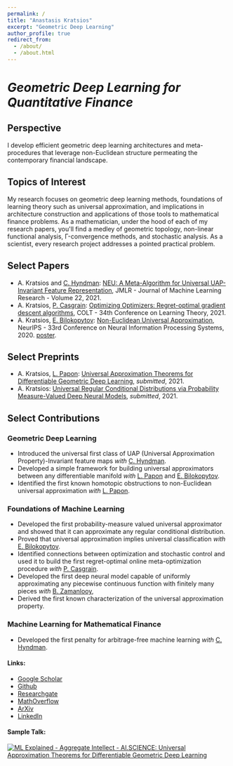 ```yaml
---
permalink: /
title: "Anastasis Kratsios"
excerpt: "Geometric Deep Learning"
author_profile: true
redirect_from: 
  - /about/
  - /about.html
---
```


# *Geometric Deep Learning for Quantitative Finance*


## Perspective
I develop efficient geometric deep learning architectures and meta-procedures that leverage non-Euclidean structure permeating the contemporary financial landscape.


## Topics of Interest

My research focuses on geometric deep learning methods, foundations of learning theory such as universal approximation, and implications in architecture construction and applications of those tools to mathematical finance problems.  As a mathematician, under the hood of each of my research papers, you'll find a medley of geometric topology, non-linear functional analysis, Γ-convergence methods, and stochastic analysis.  As a scientist, every research project addresses a pointed practical problem.  

## Select Papers
- A. Kratsios and [C. Hyndman](https://www.concordia.ca/artsci/math-stats/faculty.html?fpid=cody-hyndman): [NEU: A Meta-Algorithm for Universal UAP-Invariant Feature Representation](https://www.jmlr.org/papers/v22/18-803.html), JMLR - Journal of Machine Learning Research - Volume 22, 2021.
- A. Kratsios, [P. Casgrain](https://p-casgrain.github.io/): [Optimizing Optimizers: Regret-optimal gradient descent algorithms](https://arxiv.org/abs/2101.00041), COLT - 34th Conference on Learning Theory, 2021.
- A. Kratsios, [E. Bilokopytov](https://orcid.org/0000-0001-7075-886X): [Non-Euclidean Universal Approximation](https://proceedings.neurips.cc/paper/2020/file/786ab8c4d7ee758f80d57e65582e609d-Paper.pdf), NeurIPS - 33rd Conference on Neural Information Processing Systems, 2020.  [poster](https://www.dropbox.com/s/yy4rkkjrtyw1kk2/NeurIPS2020_Poster.pdf?dl=0).

## Select Preprints
- A. Kratsios, [L. Papon](https://people.epfl.ch/leonie.papon): [Universal Approximation Theorems for Differentiable Geometric Deep Learning](https://arxiv.org/abs/2101.05390), *submitted*, 2021.
- A. Kratsios: [Universal Regular Conditional Distributions via Probability Measure-Valued Deep Neural Models](https://arxiv.org/abs/2105.07743), *submitted*, 2021.

## Select Contributions
### Geometric Deep Learning
- Introduced the universal first class of UAP (Universal Approximation Property)-Invariant feature maps *with* [C. Hyndman](https://www.concordia.ca/artsci/math-stats/faculty.html?fpid=cody-hyndman).  
- Developed a simple framework for building universal approximators between any differentiable manifold *with* [L. Papon](https://people.epfl.ch/leonie.papon) and [E. Bilokopytov](https://orcid.org/0000-0001-7075-886X).
- Identified the first known homotopic obstructions to non-Euclidean universal approximation *with* [L. Papon](https://people.epfl.ch/leonie.papon).

### Foundations of Machine Learning
- Developed the first probability-measure valued universal approximator and showed that it can approximate any regular conditional distribution. 
- Proved that universal approximation implies universal classification *with* [E. Bilokopytov](https://orcid.org/0000-0001-7075-886X).
- Identified connections between optimization and stochastic control and used it to build the first regret-optimal online meta-optimization procedure *with* [P. Casgrain](https://p-casgrain.github.io/).
- Developed the first deep neural model capable of uniformly approximating any piecewise continuous function with finitely many pieces *with* [B. Zamanlooy](https://www.ifi.uzh.ch/en/ce/people/zamanlooy.html),
- Derived the first known characterization of the universal approximation property.

### Machine Learning for Mathematical Finance
- Developed the first penalty for arbitrage-free machine learning *with* [C. Hyndman](https://www.concordia.ca/artsci/math-stats/faculty.html?fpid=cody-hyndman).  

#### Links:
- [Google Scholar](https://scholar.google.ca/citations?user=9D-bHFgAAAAJ&hl=en)
- [Github](https://github.com/AnastasisKratsios)
- [Researchgate](https://www.researchgate.net/profile/Anastasis_Kratsios3)
- [MathOverflow](https://mathoverflow.net/users/284090/anastasis)
- [ArXiv](https://arxiv.org/search/?searchtype=author&query=Kratsios%2C+A)
- [LinkedIn](https://www.linkedin.com/in/anastasiskratsios/)


#### Sample Talk:
[![ML Explained - Aggregate Intellect - AI.SCIENCE: Universal Approximation Theorems for Differentiable Geometric Deep Learning](https://i.ytimg.com/vi/dlKUQHnIoe0/maxresdefault.jpg)](https://www.youtube.com/watch?v=dlKUQHnIoe0)
